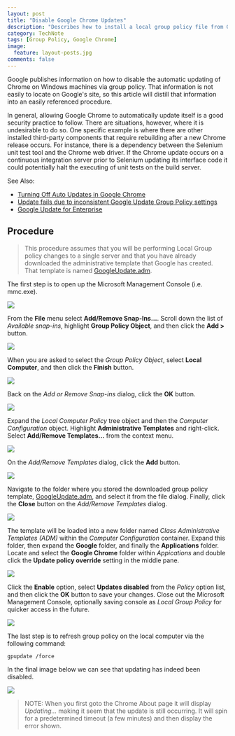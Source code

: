 ```yaml
---
layout: post
title: "Disable Google Chrome Updates"
description: "Describes how to install a local group policy file from Google to disable Chrome's automatic updating."
category: TechNote
tags: [Group Policy, Google Chrome]
image: 
  feature: layout-posts.jpg
comments: false
---
```


Google publishes information on how to disable the automatic updating of Chrome on Windows machines via group policy. That information is not easily to locate on Google's site, so this article will distill that information into an easily referenced procedure.

<!-- more -->

In general, allowing Google Chrome to automatically update itself is a good security practice to follow. There are situations, however, where it is undesirable to do so. One specific example is where there are other installed third-party components that require rebuilding after a new Chrome release occurs. For instance, there is a dependency between the Selenium unit test tool and the Chrome web driver. If the Chrome update occurs on a continuous integration server prior to Selenium updating its interface code it could potentially halt the executing of unit tests on the build server.

See Also: 

- [Turning Off Auto Updates in Google Chrome](http://www.chromium.org/administrators/turning-off-auto-updates)
- [Update fails due to inconsistent Google Update Group Policy settings](
https://support.google.com/a/answer/1385049?topic=1064263)
- [Google Update for Enterprise](https://support.google.com/installer/answer/146164)

## Procedure ##

>This procedure assumes that you will be performing Local Group policy changes to a single server and that you have already downloaded the administrative template that Google has created. That template is named [GoogleUpdate.adm](http://dl.google.com/update2/enterprise/GoogleUpdate.adm).

The first step is to open up the Microsoft Management Console (i.e. mmc.exe).

![](/images/posts/disable-google-chrome-update-01.png)

From the **File** menu select **Add/Remove Snap-Ins...**. Scroll down the list of *Available snap-ins*, highlight **Group Policy Object**, and then click the **Add >** button.

![](/images/posts/disable-google-chrome-update-02.png)

When you are asked to select the *Group Policy Object*, select **Local Computer**, and then click the **Finish** button.

![](/images/posts/disable-google-chrome-update-03.png)

Back on the *Add or Remove Snap-ins* dialog, click the **OK** button.

![](/images/posts/disable-google-chrome-update-04.png)

Expand the *Local Computer Policy* tree object and then the *Computer Configuration* object. Highlight **Administrative Templates** and right-click. Select **Add/Remove Templates...** from the context menu.

![](/images/posts/disable-google-chrome-update-05.png)

On the *Add/Remove Templates* dialog, click the **Add** button.

![](/images/posts/disable-google-chrome-update-06.png)

Navigate to the folder where you stored the downloaded group policy template, [GoogleUpdate.adm](http://dl.google.com/update2/enterprise/GoogleUpdate.adm), and select it from the file dialog. Finally, click the **Close** button on the *Add/Remove Templates* dialog.

![](/images/posts/disable-google-chrome-update-07.png)

The template will be loaded into a new folder named *Class Administrative Templates (ADM)* within the *Computer Configuration* container. Expand this folder, then expand the **Google** folder, and finally the **Applications** folder. Locate and select the **Google Chrome** folder within *Appications* and double click the **Update policy override** setting in the middle pane.

![](/images/posts/disable-google-chrome-update-08.png)

Click the **Enable** option, select **Updates disabled** from the *Policy* option list, and then click the **OK** button to save your changes. Close out the Microsoft Management Console, optionally saving console as *Local Group Policy* for quicker access in the future.


![](/images/posts/disable-google-chrome-update-09.png)

The last step is to refresh group policy on the local computer via the following command:

	gpupdate /force

In the final image below we can see that updating has indeed been disabled.

![](/images/posts/disable-google-chrome-update-10.png)

> NOTE: When you first goto the Chrome About page it will display *Updating...* making it seem that the update is still occurring. It will spin for a predetermined timeout (a few minutes) and then display the error shown.
